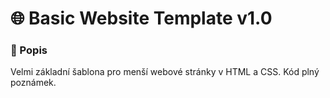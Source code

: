 # 🌐 Basic Website Template v1.0

### 📄 Popis

Velmi základní šablona pro menší webové stránky v HTML a CSS. Kód plný poznámek.
